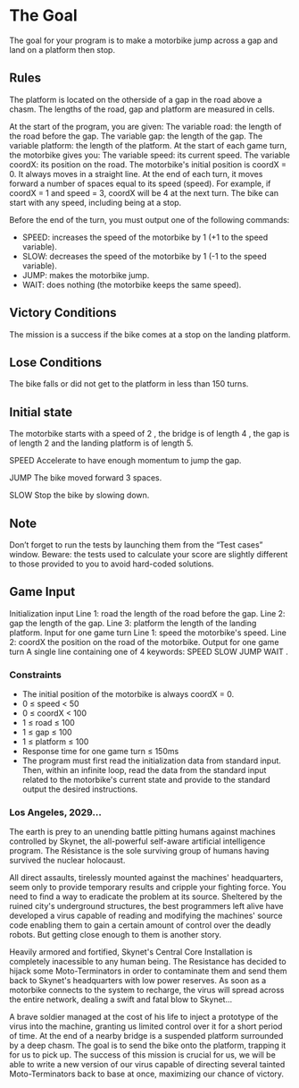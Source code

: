 # The Goal

The goal for your program is to make a motorbike jump across a gap and land on a platform then stop.

## Rules

The platform is located on the otherside of a gap in the road above a chasm. The lengths of the road, gap and platform are measured in cells.
 
At the start of the program, you are given:
The variable road: the length of the road before the gap.
The variable gap: the length of the gap.
The variable platform: the length of the platform.
At the start of each game turn, the motorbike gives you:
The variable speed: its current speed.
The variable coordX: its position on the road.
The motorbike's initial position is coordX = 0. It always moves in a straight line. At the end of each turn, it moves forward a number of spaces equal to its speed (speed). For example, if coordX = 1 and speed = 3, coordX will be 4 at the next turn. The bike can start with any speed, including being at a stop.
 
Before the end of the turn, you must output one of the following commands:
* SPEED: increases the speed of the motorbike by 1 (+1 to the speed variable).
* SLOW: decreases the speed of the motorbike by 1 (-1 to the speed variable).
* JUMP: makes the motorbike jump.
* WAIT: does nothing (the motorbike keeps the same speed).
 
## Victory Conditions

The mission is a success if the bike comes at a stop on the landing platform.
 
## Lose Conditions

The bike falls or did not get to the platform in less than 150 turns.
	
## Initial state
 
The motorbike starts with a speed of 2 , the bridge is of length 4 , the gap is of length 2 and the landing platform is of length 5.

SPEED
Accelerate to have enough momentum to jump the gap.

JUMP
The bike moved forward 3 spaces.

SLOW
Stop the bike by slowing down.

## Note

Don’t forget to run the tests by launching them from the “Test cases” window.
Beware: the tests used to calculate your score are slightly different to those provided to you to avoid hard-coded solutions.

## Game Input

Initialization input
Line 1: road the length of the road before the gap.
Line 2: gap the length of the gap.
Line 3: platform the length of the landing platform.
Input for one game turn
Line 1: speed the motorbike's speed.
Line 2: coordX the position on the road of the motorbike.
Output for one game turn
A single line containing one of 4 keywords: SPEED SLOW JUMP WAIT .

### Constraints

* The initial position of the motorbike is always coordX = 0.
* 0 ≤ speed < 50
* 0 ≤ coordX < 100
* 1 ≤ road ≤ 100
* 1 ≤ gap ≤ 100
* 1 ≤ platform ≤ 100
* Response time for one game turn ≤ 150ms
* The program must first read the initialization data from standard input. Then, within an infinite loop, read the data from the standard input related to the motorbike's current state and provide to the standard output the desired instructions.

### Los Angeles, 2029...

The earth is prey to an unending battle pitting humans against machines controlled by Skynet, the all-powerful self-aware artificial intelligence program. The Résistance is the sole surviving group of humans having survived the nuclear holocaust.

All direct assaults, tirelessly mounted against the machines' headquarters, seem only to provide temporary results and cripple your fighting force. You need to find a way to eradicate the problem at its source. Sheltered by the ruined city's underground structures, the best programmers left alive have developed a virus capable of reading and modifying the machines' source code enabling them to gain a certain amount of control over the deadly robots. But getting close enough to them is another story.

Heavily armored and fortified, Skynet's Central Core Installation is completely inacessible to any human being. The Resistance has decided to hijack some Moto-Terminators in order to contaminate them and send them back to Skynet's headquarters with low power reserves. As soon as a motorbike connects to the system to recharge, the virus will spread across the entire network, dealing a swift and fatal blow to Skynet...

A brave soldier managed at the cost of his life to inject a prototype of the virus into the machine, granting us limited control over it for a short period of time. At the end of a nearby bridge is a suspended platform surrounded by a deep chasm. The goal is to send the bike onto the platform, trapping it for us to pick up. The success of this mission is crucial for us, we will be able to write a new version of our virus capable of directing several tainted Moto-Terminators back to base at once, maximizing our chance of victory.
